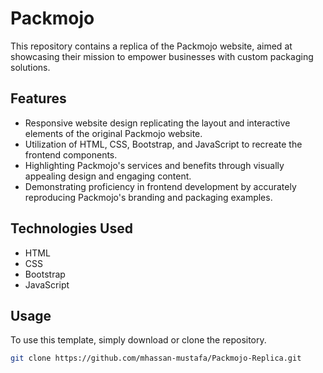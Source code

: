 # Packmojo

This repository contains a replica of the Packmojo website, aimed at showcasing their mission to empower businesses with custom packaging solutions.

## Features

- Responsive website design replicating the layout and interactive elements of the original Packmojo website.
- Utilization of HTML, CSS, Bootstrap, and JavaScript to recreate the frontend components.
- Highlighting Packmojo's services and benefits through visually appealing design and engaging content.
- Demonstrating proficiency in frontend development by accurately reproducing Packmojo's branding and packaging examples.

## Technologies Used

- HTML
- CSS
- Bootstrap
- JavaScript

## Usage

To use this template, simply download or clone the repository.

```bash
git clone https://github.com/mhassan-mustafa/Packmojo-Replica.git
```
